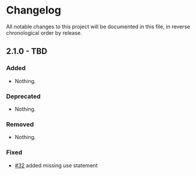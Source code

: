 # Changelog

All notable changes to this project will be documented in this file, in reverse chronological order by release.

## 2.1.0 - TBD

### Added

- Nothing.

### Deprecated

- Nothing.

### Removed

- Nothing.

### Fixed

- [#32](https://github.com/zendframework/ZendService_Amazon/pull/48) added
  missing use statement

